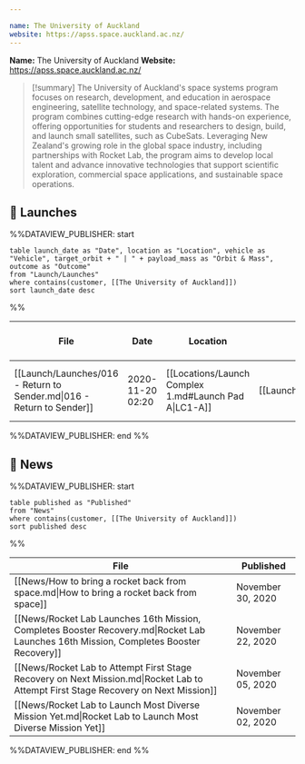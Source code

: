 ```yaml
---

name: The University of Auckland
website: https://apss.space.auckland.ac.nz/
---
```


**Name:** The University of Auckland
**Website:** https://apss.space.auckland.ac.nz/

>[!summary]
The University of Auckland's space systems program focuses on research, development, and education in aerospace engineering, satellite technology, and space-related systems. The program combines cutting-edge research with hands-on experience, offering opportunities for students and researchers to design, build, and launch small satellites, such as CubeSats. Leveraging New Zealand's growing role in the global space industry, including partnerships with Rocket Lab, the program aims to develop local talent and advance innovative technologies that support scientific exploration, commercial space applications, and sustainable space operations.

## 🚀 Launches

%%DATAVIEW_PUBLISHER: start
```
table launch_date as "Date", location as "Location", vehicle as "Vehicle", target_orbit + " | " + payload_mass as "Orbit & Mass", outcome as "Outcome"
from "Launch/Launches"
where contains(customer, [[The University of Auckland]])
sort launch_date desc
```
%%

| File                                                                  | Date             | Location                                              | Vehicle                          | Orbit & Mass              | Outcome   |
| --------------------------------------------------------------------- | ---------------- | ----------------------------------------------------- | -------------------------------- | ------------------------- | --------- |
| [[Launch/Launches/016 - Return to Sender.md\|016 - Return to Sender]] | 2020-11-20 02:20 | [[Locations/Launch Complex 1.md#Launch Pad A\|LC1-A]] | [[Launch/Electron.md\|Electron]] | 500 km \| 97.3° \| 200 kg | ✅ Success |

%%DATAVIEW_PUBLISHER: end %%

## 📰 News
%%DATAVIEW_PUBLISHER: start
```
table published as "Published"
from "News"
where contains(customer, [[The University of Auckland]])
sort published desc
```
%%

| File                                                                                                                                   | Published         |
| -------------------------------------------------------------------------------------------------------------------------------------- | ----------------- |
| [[News/How to bring a rocket back from space.md\|How to bring a rocket back from space]]                                               | November 30, 2020 |
| [[News/Rocket Lab Launches 16th Mission, Completes Booster Recovery.md\|Rocket Lab Launches 16th Mission, Completes Booster Recovery]] | November 22, 2020 |
| [[News/Rocket Lab to Attempt First Stage Recovery on Next Mission.md\|Rocket Lab to Attempt First Stage Recovery on Next Mission]]     | November 05, 2020 |
| [[News/Rocket Lab to Launch Most Diverse Mission Yet.md\|Rocket Lab to Launch Most Diverse Mission Yet]]                               | November 02, 2020 |

%%DATAVIEW_PUBLISHER: end %%